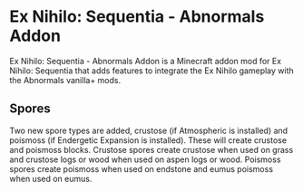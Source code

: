 # Ex Nihilo: Sequentia - Abnormals Addon
Ex Nihilo: Sequentia - Abnormals Addon is a Minecraft addon mod for Ex Nihilo: Sequentia that adds features to integrate the Ex Nihilo gameplay with the Abnormals vanilla+ mods.

## Spores
Two new spore types are added, crustose (if Atmospheric is installed) and poismoss (if Endergetic Expansion is installed). These will create crustose and poismoss blocks. 
Crustose spores create crustose when used on grass and crustose logs or wood when used on aspen logs or wood.
Poismoss spores create poismoss when used on endstone and eumus poismoss when used on eumus.
